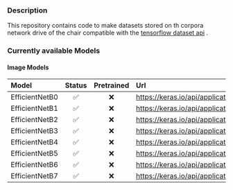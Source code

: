 ### Description
This repository contains code to make datasets stored on th corpora network drive of the chair compatible with the [tensorflow dataset api](https://www.tensorflow.org/api_docs/python/tf/data/Dataset) .

### Currently available Models

#### Image Models

| Model       | Status        | Pretrained  | Url
| :------------- |:-------------:| :-------------:| :-----|
| EfficientNetB0      | ✅              | ❌  | https://keras.io/api/applications/ |
| EfficientNetB1      | ✅              | ❌ | https://keras.io/api/applications/ |
| EfficientNetB2      | ✅              | ❌ | https://keras.io/api/applications/ |
| EfficientNetB3      | ✅              | ❌ | https://keras.io/api/applications/ |
| EfficientNetB4      | ✅              | ❌ | https://keras.io/api/applications/ |
| EfficientNetB5      | ✅              | ❌ | https://keras.io/api/applications/ |
| EfficientNetB6      | ✅              | ❌ | https://keras.io/api/applications/ |
| EfficientNetB7      | ✅              | ❌ | https://keras.io/api/applications/ |


